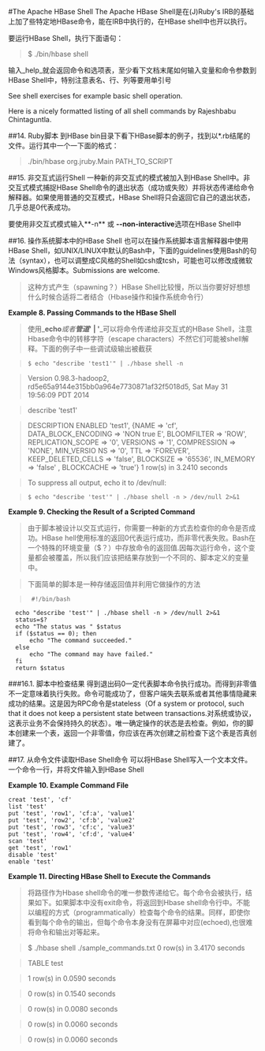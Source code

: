 #The Apache HBase Shell
The Apache HBase Shell是在(J)Ruby's IRB的基础上加了些特定地HBase命令，能在IRB中执行的，在HBase shell中也开以执行。

要运行HBase Shell，执行下面语句：
>  $ ./bin/hbase shell

输入_help_就会返回命令和选项表，至少看下文档末尾如何输入变量和命令参数到HBase Shell中，特别注意表名、行、列等要用单引号

See shell exercises for example basic shell operation.

Here is a nicely formatted listing of all shell commands by Rajeshbabu Chintaguntla.

##14. Ruby脚本
到HBase bin目录下看下HBase脚本的例子，找到以*.rb结尾的文件。运行其中一个一下面的格式：
> ./bin/hbase org.jruby.Main PATH_TO_SCRIPT

##15. 非交互式运行Shell
一种新的非交互式的模式被加入到HBase Shell中。非交互式模式捕捉HBase Shell命令的退出状态（成功或失败）并将状态传递给命令解释器。如果使用普通的交互模式，HBase Shell将只会返回它自己的退出状态，几乎总是0代表成功。

要使用非交互式模式输入**-n** 或 **--non-interactive**选项在HBase Shell中

##16. 操作系统脚本中的HBase Shell 
也可以在操作系统脚本语言解释器中使用HBase Shell，如UNIX/LINUX中默认的Bash中，下面的guidelines使用Bash的句法（syntax），也可以调整成C风格的Shell如csh或tcsh，可能也可以修改成微软Windows风格脚本。Submissions are welcome.

> 这种方式产生（spawning？）HBase Shell比较慢，所以当你要好好想想什么时候合适将二者结合（Hbase操作和操作系统命令行）

**Example 8. Passing Commands to the HBase Shell**

> 使用_**echo**_或者**管道**_**' | '**_可以将命令传递给非交互式的HBase Shell，注意Hbase命令中的转移字符（escape characters）不然它们可能被shell解释。下面的例子中一些调试级输出被截获

>     $ echo "describe 'test1'" | ./hbase shell -n

>    Version 0.98.3-hadoop2, rd5e65a9144e315bb0a964e7730871af32f5018d5, Sat May 31 19:56:09 PDT 2014

>    describe 'test1'

>    DESCRIPTION                                          ENABLED
>     'test1', {NAME => 'cf', DATA_BLOCK_ENCODING => 'NON true
>      E', BLOOMFILTER => 'ROW', REPLICATION_SCOPE => '0',
>       VERSIONS => '1', COMPRESSION => 'NONE', MIN_VERSIO
>      NS => '0', TTL => 'FOREVER', KEEP_DELETED_CELLS =>
>     'false', BLOCKSIZE => '65536', IN_MEMORY => 'false'
>      , BLOCKCACHE => 'true'}
>     1 row(s) in 3.2410 seconds

> To suppress all output, echo it to /dev/null:

>     $ echo "describe 'test'" | ./hbase shell -n > /dev/null 2>&1

**Example 9. Checking the Result of a Scripted Command**

> 由于脚本被设计以交互式运行，你需要一种新的方式去检查你的命令是否成功。HBase hell使用标准的返回0代表运行成功，而非零代表失败。Bash在一个特殊的环境变量（$？）中存放命令的返回值.因每次运行命令，这个变量都会被覆盖，所以我们应该把结果存放到一个不同的、脚本定义的变量中。

> 下面简单的脚本是一种存储返回值并利用它做操作的方法

>      #!/bin/bash
      echo "describe 'test'" | ./hbase shell -n > /dev/null 2>&1
      status=$?
      echo "The status was " $status
      if ($status == 0); then
          echo "The command succeeded."
      else
          echo "The command may have failed."
      fi
      return $status

###16.1. 脚本中检查结果
得到退出码0一定代表脚本命令执行成功。而得到非零值不一定意味着执行失败。命令可能成功了，但客户端失去联系或者其他事情隐藏来成功的结果。这是因为RPC命令是stateless（Of a system or protocol, such that it does not keep a persistent state between transactions.对系统或协议，这表示业务不会保持持久的状态）。唯一确定操作的状态是去检查。例如，你的脚本创建来一个表，返回一个非零值，你应该在再次创建之前检查下这个表是否真创建了。

##17. 从命令文件读取HBase Shell命令
可以将HBase Shell写入一个文本文件。一个命令一行，并将文件输入到HBase Shell

**Example 10. Example Command File**

    creat 'test', 'cf'
    list 'test'
    put 'test', 'row1', 'cf:a', 'value1'
    put 'test', 'row2', 'cf:b', 'value2'
    put 'test', 'row3', 'cf:c', 'value3'
    put 'test', 'row4', 'cf:d', 'value4'
    scan 'test'
    get 'test', 'row1'
    disable 'test'
    enable 'test'
    
**Example 11. Directing HBase Shell to Execute the Commands**

> 将路径作为Hbase shell命令的唯一参数传递给它。每个命令会被执行，结果如下。如果脚本中没有exit命令，将返回到Hbase shell命令行中。不能以编程的方式（programmatically）检查每个命令的结果。同样，即使你看到每个命令的输出，但每个命令本身没有在屏幕中对应(echoed),也很难将命令和输出对等起来。

>  $ ./hbase shell ./sample_commands.txt
   0 row(s) in 3.4170 seconds

> TABLE
  test

> 1 row(s) in 0.0590 seconds

> 0 row(s) in 0.1540 seconds

> 0 row(s) in 0.0080 seconds

> 0 row(s) in 0.0060 seconds

> 0 row(s) in 0.0060 seconds 
 
